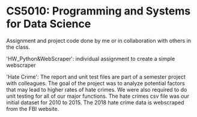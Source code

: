 # CS5010: Programming and Systems for Data Science
Assignment and project code done by me or in collaboration with others in the class. 

'HW_Python&WebScraper': individual assignment to create a simple webscraper 

'Hate Crime': The report and unit test files are part of a semester project with colleagues. The goal of the project was to analyze potential factors that may lead to higher rates of hate crimes. We were also required to do unit testing for all of our major functions. The hate crimes csv file was our initial dataset for 2010 to 2015. The 2018 hate crime data is webscraped from the FBI website. 
